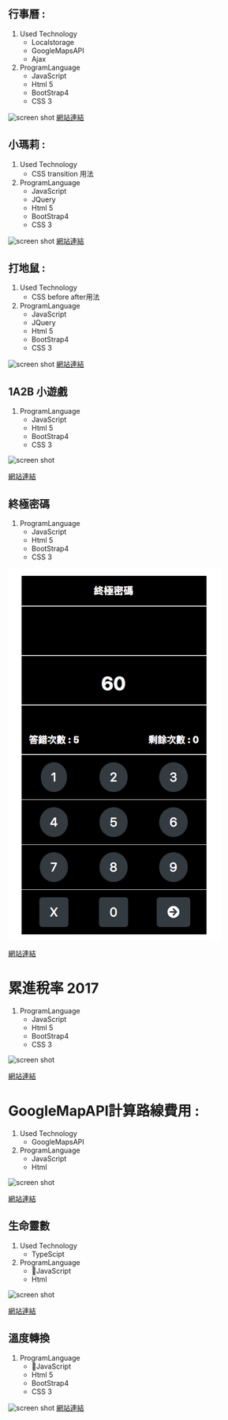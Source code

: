 ## 行事曆 : ##
1.  Used Technology
    * Localstorage
    * GoogleMapsAPI
    * Ajax
2.  ProgramLanguage
    * JavaScript
    * Html 5
    * BootStrap4
    * CSS 3

![screen shot](https://raw.githubusercontent.com/OsbornOuO/BuildSchool-JS/master/ReadmeImage/%E6%9C%88%E6%9B%86.png)
[網站連結](https://osborn.azurewebsites.net/%E6%98%A5%E5%81%87%E4%BD%9C%E6%A5%AD/%E6%9C%88%E6%9B%86/)

## 小瑪莉 : ##
1.  Used Technology
    * CSS transition 用法
2.  ProgramLanguage
    * JavaScript
    * JQuery
    * Html 5
    * BootStrap4
    * CSS 3

![screen shot](https://raw.githubusercontent.com/OsbornOuO/BuildSchool-JS/master/ReadmeImage/%E5%B0%8F%E7%91%AA%E8%8E%89.png)
[網站連結](https://osborn.azurewebsites.net/%E7%AC%AC%E4%B8%80%E6%AC%A1%E9%BB%91%E5%AE%A2%E6%9D%BE/777)
## 打地鼠 : #
1. Used Technology
    * CSS before after用法
2. ProgramLanguage
    * JavaScript
    * JQuery
    * Html 5
    * BootStrap4
    * CSS 3

![screen shot](https://github.com/OsbornOuO/BuildSchool-JS/blob/master/ReadmeImage/%E6%89%93%E5%9C%B0%E9%BC%A0.png?raw=true)
[網站連結](https://osborn.azurewebsites.net/%E7%AC%AC%E4%B8%80%E6%AC%A1%E9%BB%91%E5%AE%A2%E6%9D%BE/%E6%89%93%E5%9C%B0%E9%BC%A0/)

## 1A2B 小遊戲 ##
1. ProgramLanguage
    * JavaScript
    * Html 5
    * BootStrap4
    * CSS 3

![screen shot](https://github.com/OsbornOuO/BuildSchool-Front-End/blob/master/ReadmeImage/1A2B.png)

[網站連結](http://osborn.azurewebsites.net/JS%E4%BD%9C%E6%A5%AD/%E7%8C%9C%E6%95%B8%E5%AD%97/)

## 終極密碼 ##
1. ProgramLanguage
    * JavaScript
    * Html 5
    * BootStrap4
    * CSS 3

![screen shot](https://github.com/OsbornOuO/BuildSchool-Front-End/blob/master/ReadmeImage/%E7%B5%82%E6%A5%B5%E5%AF%86%E7%A2%BC.png)

[網站連結](http://osborn.azurewebsites.net/JS%E4%BD%9C%E6%A5%AD/%E7%B5%82%E6%A5%B5%E5%AF%86%E7%A2%BC/)


# 累進稅率 2017 #
1. ProgramLanguage
    * JavaScript
    * Html 5
    * BootStrap4
    * CSS 3

![screen shot](https://github.com/OsbornOuO/BuildSchool-Front-End/blob/master/ReadmeImage/%E7%B4%AF%E9%80%B2%E7%A8%85%E7%8E%87.png)

[網站連結](http://osborn.azurewebsites.net/JS%E4%BD%9C%E6%A5%AD/%E7%B4%AF%E9%80%B2%E7%A8%85%E7%8E%87/)

# GoogleMapAPI計算路線費用 : #
1. Used Technology
    * GoogleMapsAPI
2. ProgramLanguage
    * JavaScript
    * Html

![screen shot](https://github.com/OsbornOuO/BuildSchool-JS/blob/master/ReadmeImage/GoogleMapAPI%E8%A8%88%E7%AE%97%E8%BB%8A%E8%B2%BB.png)

[網站連結](https://osborn.azurewebsites.net/%E6%98%A5%E5%81%87%E4%BD%9C%E6%A5%AD/GoogleMapAPI%E8%A8%88%E7%AE%97%E8%BB%8A%E8%B2%BB/)

## 生命靈數 ##
1. Used Technology
    * TypeScipt 
2. ProgramLanguage
    * JavaScript
    * Html

![screen shot](https://github.com/OsbornOuO/BuildSchool-JS/blob/master/ReadmeImage/%E7%94%9F%E5%91%BD%E9%9D%88%E6%95%B8.JPG)

[網站連結](http://osborn.azurewebsites.net/typescript/%E7%94%9F%E5%91%BD%E9%9D%88%E6%95%B8/)

## 溫度轉換 ##
1. ProgramLanguage
    * JavaScript
    * Html 5
    * BootStrap4
    * CSS 3

![screen shot](https://github.com/OsbornOuO/BuildSchool-Front-End/blob/master/ReadmeImage/%E6%BA%AB%E5%BA%A6%E8%BD%89%E6%8F%9B.png)
[網站連結](http://osborn.azurewebsites.net/JS%E4%BD%9C%E6%A5%AD/%E6%BA%AB%E5%BA%A6%E8%BD%89%E6%8F%9B/)
